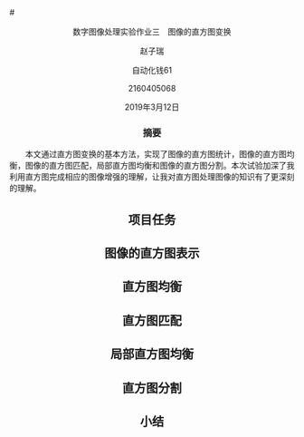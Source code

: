 #　<p align="center"> 数字图像处理实验作业三　图像的直方图变换 </p>

<p align="center"> 赵子瑞 </p>
<p align="center"> 自动化钱61 </p>
<p align="center"> 2160405068 </p>
<p align="center"> 2019年3月12日 </p>

### <p align="center"> 摘要 </p>
　　本文通过直方图变换的基本方法，实现了图像的直方图统计，图像的直方图均衡，图像的直方图匹配，局部直方图均衡和图像的直方图分割。本次试验加深了我利用直方图完成相应的图像增强的理解，让我对直方图处理图像的知识有了更深刻的理解。
  
## <p align="center"> 项目任务 </p>

## <p align="center"> 图像的直方图表示 </p>

## <p align="center"> 直方图均衡 </p>

## <p align="center"> 直方图匹配 </p>

## <p align="center"> 局部直方图均衡 </p>

## <p align="center"> 直方图分割 </p>

## <p align="center"> 小结 </p>
